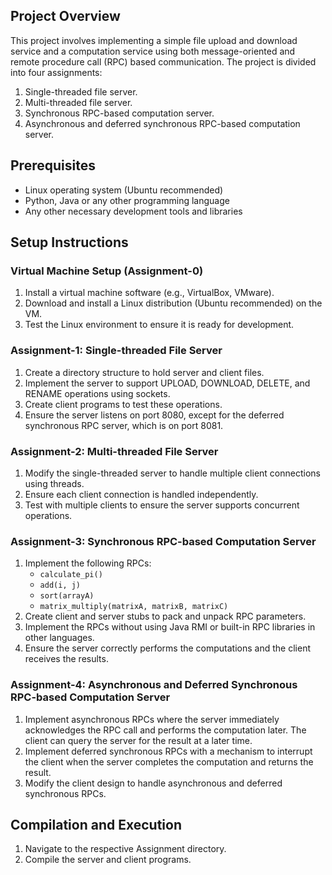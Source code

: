 
## Project Overview
This project involves implementing a simple file upload and download service and a computation service using both message-oriented and remote procedure call (RPC) based communication. The project is divided into four assignments:

1. Single-threaded file server.
2. Multi-threaded file server.
3. Synchronous RPC-based computation server.
4. Asynchronous and deferred synchronous RPC-based computation server.


## Prerequisites
- Linux operating system (Ubuntu recommended)
- Python, Java or any other programming language
- Any other necessary development tools and libraries

## Setup Instructions

### Virtual Machine Setup (Assignment-0)
1. Install a virtual machine software (e.g., VirtualBox, VMware).
2. Download and install a Linux distribution (Ubuntu recommended) on the VM.
3. Test the Linux environment to ensure it is ready for development.

### Assignment-1: Single-threaded File Server
1. Create a directory structure to hold server and client files.
2. Implement the server to support UPLOAD, DOWNLOAD, DELETE, and RENAME operations using sockets.
3. Create client programs to test these operations.
4. Ensure the server listens on port 8080, except for the deferred synchronous RPC server, which is on port 8081.

### Assignment-2: Multi-threaded File Server
1. Modify the single-threaded server to handle multiple client connections using threads.
2. Ensure each client connection is handled independently.
3. Test with multiple clients to ensure the server supports concurrent operations.

### Assignment-3: Synchronous RPC-based Computation Server
1. Implement the following RPCs:
   - `calculate_pi()`
   - `add(i, j)`
   - `sort(arrayA)`
   - `matrix_multiply(matrixA, matrixB, matrixC)`
2. Create client and server stubs to pack and unpack RPC parameters.
3. Implement the RPCs without using Java RMI or built-in RPC libraries in other languages.
4. Ensure the server correctly performs the computations and the client receives the results.

### Assignment-4: Asynchronous and Deferred Synchronous RPC-based Computation Server
1. Implement asynchronous RPCs where the server immediately acknowledges the RPC call and performs the computation later. The client can query the server for the result at a later time.
2. Implement deferred synchronous RPCs with a mechanism to interrupt the client when the server completes the computation and returns the result.
3. Modify the client design to handle asynchronous and deferred synchronous RPCs.

## Compilation and Execution

1. Navigate to the respective Assignment directory.
2. Compile the server and client programs.
